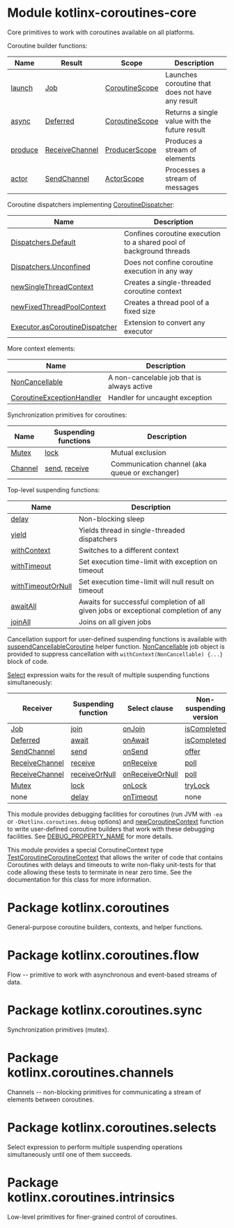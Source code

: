 # Module kotlinx-coroutines-core

Core primitives to work with coroutines available on all platforms.

Coroutine builder functions:

| **Name**      | **Result**    | **Scope**        | **Description**
| ------------- | ------------- | ---------------- | ---------------
| [launch]      | [Job]         | [CoroutineScope] | Launches coroutine that does not have any result 
| [async]       | [Deferred]    | [CoroutineScope] | Returns a single value with the future result
| [produce][kotlinx.coroutines.channels.produce]     | [ReceiveChannel][kotlinx.coroutines.channels.ReceiveChannel] | [ProducerScope][kotlinx.coroutines.channels.ProducerScope]  | Produces a stream of elements
| [actor][kotlinx.coroutines.channels.actor]     | [SendChannel][kotlinx.coroutines.channels.SendChannel] | [ActorScope][kotlinx.coroutines.channels.ActorScope]  | Processes a stream of messages

Coroutine dispatchers implementing [CoroutineDispatcher]:
 
| **Name**                    | **Description**
| --------------------------- | ---------------
| [Dispatchers.Default]       | Confines coroutine execution to a shared pool of background threads
| [Dispatchers.Unconfined]    | Does not confine coroutine execution in any way
| [newSingleThreadContext]    | Creates a single-threaded coroutine context
| [newFixedThreadPoolContext] | Creates a thread pool of a fixed size 
| [Executor.asCoroutineDispatcher][java.util.concurrent.Executor.asCoroutineDispatcher] | Extension to convert any executor

More context elements:

| **Name**                    | **Description**
| --------------------------- | ---------------
| [NonCancellable]            | A non-cancelable job that is always active
| [CoroutineExceptionHandler] | Handler for uncaught exception

Synchronization primitives for coroutines:

| **Name**   | **Suspending functions**                                    | **Description**
| ---------- | ----------------------------------------------------------- | ---------------
| [Mutex][kotlinx.coroutines.sync.Mutex]          | [lock][kotlinx.coroutines.sync.Mutex.lock]                                          | Mutual exclusion 
| [Channel][kotlinx.coroutines.channels.Channel]  | [send][kotlinx.coroutines.channels.SendChannel.send], [receive][kotlinx.coroutines.channels.ReceiveChannel.receive] | Communication channel (aka queue or exchanger)

Top-level suspending functions:

| **Name**                 | **Description**
| -------------------      | ---------------
| [delay]                  | Non-blocking sleep
| [yield]                  | Yields thread in single-threaded dispatchers
| [withContext]            | Switches to a different context
| [withTimeout]            | Set execution time-limit with exception on timeout 
| [withTimeoutOrNull]      | Set execution time-limit will null result on timeout
| [awaitAll]               | Awaits for successful completion of all given jobs or exceptional completion of any
| [joinAll]                | Joins on all given jobs

Cancellation support for user-defined suspending functions is available with [suspendCancellableCoroutine]
helper function. [NonCancellable] job object is provided to suppress cancellation with 
`withContext(NonCancellable) {...}` block of code.

[Select][kotlinx.coroutines.selects.select] expression waits for the result of multiple suspending functions simultaneously:

| **Receiver**     | **Suspending function**                       | **Select clause**                                | **Non-suspending version**
| ---------------- | --------------------------------------------- | ------------------------------------------------ | --------------------------
| [Job]            | [join][Job.join]                              | [onJoin][Job.onJoin]                   | [isCompleted][Job.isCompleted]
| [Deferred]       | [await][Deferred.await]                       | [onAwait][Deferred.onAwait]                 | [isCompleted][Job.isCompleted]
| [SendChannel][kotlinx.coroutines.channels.SendChannel]    | [send][kotlinx.coroutines.channels.SendChannel.send]                      | [onSend][kotlinx.coroutines.channels.SendChannel.onSend]                   | [offer][kotlinx.coroutines.channels.SendChannel.offer]
| [ReceiveChannel][kotlinx.coroutines.channels.ReceiveChannel] | [receive][kotlinx.coroutines.channels.ReceiveChannel.receive]             | [onReceive][kotlinx.coroutines.channels.ReceiveChannel.onReceive]             | [poll][kotlinx.coroutines.channels.ReceiveChannel.poll]
| [ReceiveChannel][kotlinx.coroutines.channels.ReceiveChannel] | [receiveOrNull][kotlinx.coroutines.channels.receiveOrNull] | [onReceiveOrNull][kotlinx.coroutines.channels.onReceiveOrNull] | [poll][kotlinx.coroutines.channels.ReceiveChannel.poll]
| [Mutex][kotlinx.coroutines.sync.Mutex]          | [lock][kotlinx.coroutines.sync.Mutex.lock]                            | [onLock][kotlinx.coroutines.sync.Mutex.onLock]                   | [tryLock][kotlinx.coroutines.sync.Mutex.tryLock]
| none            | [delay]                                        | [onTimeout][kotlinx.coroutines.selects.SelectBuilder.onTimeout]                   | none

This module provides debugging facilities for coroutines (run JVM with `-ea` or `-Dkotlinx.coroutines.debug` options) 
and [newCoroutineContext] function to write user-defined coroutine builders that work with these
debugging facilities. See [DEBUG_PROPERTY_NAME] for more details.

This module provides a special CoroutineContext type [TestCoroutineCoroutineContext][kotlinx.coroutines.test.TestCoroutineContext] that
allows the writer of code that contains Coroutines with delays and timeouts to write non-flaky unit-tests for that code allowing these tests to
terminate in near zero time. See the documentation for this class for more information.

# Package kotlinx.coroutines

General-purpose coroutine builders, contexts, and helper functions.

# Package kotlinx.coroutines.flow

Flow -- primitive to work with asynchronous and event-based streams of data.

# Package kotlinx.coroutines.sync

Synchronization primitives (mutex).

# Package kotlinx.coroutines.channels

Channels -- non-blocking primitives for communicating a stream of elements between coroutines.

# Package kotlinx.coroutines.selects

Select expression to perform multiple suspending operations simultaneously until one of them succeeds.

# Package kotlinx.coroutines.intrinsics

Low-level primitives for finer-grained control of coroutines.

<!--- MODULE kotlinx-coroutines-core -->
<!--- INDEX kotlinx.coroutines -->

[launch]: https://kotlin.github.io/kotlinx.coroutines/kotlinx-coroutines-core/kotlinx.coroutines/launch.html
[Job]: https://kotlin.github.io/kotlinx.coroutines/kotlinx-coroutines-core/kotlinx.coroutines/-job/index.html
[CoroutineScope]: https://kotlin.github.io/kotlinx.coroutines/kotlinx-coroutines-core/kotlinx.coroutines/-coroutine-scope/index.html
[async]: https://kotlin.github.io/kotlinx.coroutines/kotlinx-coroutines-core/kotlinx.coroutines/async.html
[Deferred]: https://kotlin.github.io/kotlinx.coroutines/kotlinx-coroutines-core/kotlinx.coroutines/-deferred/index.html
[CoroutineDispatcher]: https://kotlin.github.io/kotlinx.coroutines/kotlinx-coroutines-core/kotlinx.coroutines/-coroutine-dispatcher/index.html
[Dispatchers.Default]: https://kotlin.github.io/kotlinx.coroutines/kotlinx-coroutines-core/kotlinx.coroutines/-dispatchers/-default.html
[Dispatchers.Unconfined]: https://kotlin.github.io/kotlinx.coroutines/kotlinx-coroutines-core/kotlinx.coroutines/-dispatchers/-unconfined.html
[newSingleThreadContext]: https://kotlin.github.io/kotlinx.coroutines/kotlinx-coroutines-core/kotlinx.coroutines/new-single-thread-context.html
[newFixedThreadPoolContext]: https://kotlin.github.io/kotlinx.coroutines/kotlinx-coroutines-core/kotlinx.coroutines/new-fixed-thread-pool-context.html
[java.util.concurrent.Executor.asCoroutineDispatcher]: https://kotlin.github.io/kotlinx.coroutines/kotlinx-coroutines-core/kotlinx.coroutines/java.util.concurrent.-executor/as-coroutine-dispatcher.html
[NonCancellable]: https://kotlin.github.io/kotlinx.coroutines/kotlinx-coroutines-core/kotlinx.coroutines/-non-cancellable.html
[CoroutineExceptionHandler]: https://kotlin.github.io/kotlinx.coroutines/kotlinx-coroutines-core/kotlinx.coroutines/-coroutine-exception-handler/index.html
[delay]: https://kotlin.github.io/kotlinx.coroutines/kotlinx-coroutines-core/kotlinx.coroutines/delay.html
[yield]: https://kotlin.github.io/kotlinx.coroutines/kotlinx-coroutines-core/kotlinx.coroutines/yield.html
[withContext]: https://kotlin.github.io/kotlinx.coroutines/kotlinx-coroutines-core/kotlinx.coroutines/with-context.html
[withTimeout]: https://kotlin.github.io/kotlinx.coroutines/kotlinx-coroutines-core/kotlinx.coroutines/with-timeout.html
[withTimeoutOrNull]: https://kotlin.github.io/kotlinx.coroutines/kotlinx-coroutines-core/kotlinx.coroutines/with-timeout-or-null.html
[awaitAll]: https://kotlin.github.io/kotlinx.coroutines/kotlinx-coroutines-core/kotlinx.coroutines/await-all.html
[joinAll]: https://kotlin.github.io/kotlinx.coroutines/kotlinx-coroutines-core/kotlinx.coroutines/join-all.html
[suspendCancellableCoroutine]: https://kotlin.github.io/kotlinx.coroutines/kotlinx-coroutines-core/kotlinx.coroutines/suspend-cancellable-coroutine.html
[Job.join]: https://kotlin.github.io/kotlinx.coroutines/kotlinx-coroutines-core/kotlinx.coroutines/-job/join.html
[Job.onJoin]: https://kotlin.github.io/kotlinx.coroutines/kotlinx-coroutines-core/kotlinx.coroutines/-job/on-join.html
[Job.isCompleted]: https://kotlin.github.io/kotlinx.coroutines/kotlinx-coroutines-core/kotlinx.coroutines/-job/is-completed.html
[Deferred.await]: https://kotlin.github.io/kotlinx.coroutines/kotlinx-coroutines-core/kotlinx.coroutines/-deferred/await.html
[Deferred.onAwait]: https://kotlin.github.io/kotlinx.coroutines/kotlinx-coroutines-core/kotlinx.coroutines/-deferred/on-await.html
[newCoroutineContext]: https://kotlin.github.io/kotlinx.coroutines/kotlinx-coroutines-core/kotlinx.coroutines/new-coroutine-context.html
[DEBUG_PROPERTY_NAME]: https://kotlin.github.io/kotlinx.coroutines/kotlinx-coroutines-core/kotlinx.coroutines/-d-e-b-u-g_-p-r-o-p-e-r-t-y_-n-a-m-e.html

<!--- INDEX kotlinx.coroutines.sync -->

[kotlinx.coroutines.sync.Mutex]: https://kotlin.github.io/kotlinx.coroutines/kotlinx-coroutines-core/kotlinx.coroutines.sync/-mutex/index.html
[kotlinx.coroutines.sync.Mutex.lock]: https://kotlin.github.io/kotlinx.coroutines/kotlinx-coroutines-core/kotlinx.coroutines.sync/-mutex/lock.html
[kotlinx.coroutines.sync.Mutex.onLock]: https://kotlin.github.io/kotlinx.coroutines/kotlinx-coroutines-core/kotlinx.coroutines.sync/-mutex/on-lock.html
[kotlinx.coroutines.sync.Mutex.tryLock]: https://kotlin.github.io/kotlinx.coroutines/kotlinx-coroutines-core/kotlinx.coroutines.sync/-mutex/try-lock.html

<!--- INDEX kotlinx.coroutines.channels -->

[kotlinx.coroutines.channels.produce]: https://kotlin.github.io/kotlinx.coroutines/kotlinx-coroutines-core/kotlinx.coroutines.channels/produce.html
[kotlinx.coroutines.channels.ReceiveChannel]: https://kotlin.github.io/kotlinx.coroutines/kotlinx-coroutines-core/kotlinx.coroutines.channels/-receive-channel/index.html
[kotlinx.coroutines.channels.ProducerScope]: https://kotlin.github.io/kotlinx.coroutines/kotlinx-coroutines-core/kotlinx.coroutines.channels/-producer-scope/index.html
[kotlinx.coroutines.channels.actor]: https://kotlin.github.io/kotlinx.coroutines/kotlinx-coroutines-core/kotlinx.coroutines.channels/actor.html
[kotlinx.coroutines.channels.SendChannel]: https://kotlin.github.io/kotlinx.coroutines/kotlinx-coroutines-core/kotlinx.coroutines.channels/-send-channel/index.html
[kotlinx.coroutines.channels.ActorScope]: https://kotlin.github.io/kotlinx.coroutines/kotlinx-coroutines-core/kotlinx.coroutines.channels/-actor-scope/index.html
[kotlinx.coroutines.channels.Channel]: https://kotlin.github.io/kotlinx.coroutines/kotlinx-coroutines-core/kotlinx.coroutines.channels/-channel/index.html
[kotlinx.coroutines.channels.SendChannel.send]: https://kotlin.github.io/kotlinx.coroutines/kotlinx-coroutines-core/kotlinx.coroutines.channels/-send-channel/send.html
[kotlinx.coroutines.channels.ReceiveChannel.receive]: https://kotlin.github.io/kotlinx.coroutines/kotlinx-coroutines-core/kotlinx.coroutines.channels/-receive-channel/receive.html
[kotlinx.coroutines.channels.SendChannel.onSend]: https://kotlin.github.io/kotlinx.coroutines/kotlinx-coroutines-core/kotlinx.coroutines.channels/-send-channel/on-send.html
[kotlinx.coroutines.channels.SendChannel.offer]: https://kotlin.github.io/kotlinx.coroutines/kotlinx-coroutines-core/kotlinx.coroutines.channels/-send-channel/offer.html
[kotlinx.coroutines.channels.ReceiveChannel.onReceive]: https://kotlin.github.io/kotlinx.coroutines/kotlinx-coroutines-core/kotlinx.coroutines.channels/-receive-channel/on-receive.html
[kotlinx.coroutines.channels.ReceiveChannel.poll]: https://kotlin.github.io/kotlinx.coroutines/kotlinx-coroutines-core/kotlinx.coroutines.channels/-receive-channel/poll.html
[kotlinx.coroutines.channels.receiveOrNull]: https://kotlin.github.io/kotlinx.coroutines/kotlinx-coroutines-core/kotlinx.coroutines.channels/receive-or-null.html
[kotlinx.coroutines.channels.onReceiveOrNull]: https://kotlin.github.io/kotlinx.coroutines/kotlinx-coroutines-core/kotlinx.coroutines.channels/on-receive-or-null.html

<!--- INDEX kotlinx.coroutines.selects -->

[kotlinx.coroutines.selects.select]: https://kotlin.github.io/kotlinx.coroutines/kotlinx-coroutines-core/kotlinx.coroutines.selects/select.html
[kotlinx.coroutines.selects.SelectBuilder.onTimeout]: https://kotlin.github.io/kotlinx.coroutines/kotlinx-coroutines-core/kotlinx.coroutines.selects/-select-builder/on-timeout.html

<!--- INDEX kotlinx.coroutines.test -->

[kotlinx.coroutines.test.TestCoroutineContext]: https://kotlin.github.io/kotlinx.coroutines/kotlinx-coroutines-core/kotlinx.coroutines.test/-test-coroutine-context/index.html

<!--- END -->

